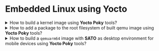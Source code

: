 # Embedded Linux using Yocto

<details>
<summary>How to build a kernel image using <b>Yocto Poky</b> tools?</summary>

> First obtain the source tree:
>
> ```sh
> git clone git://git.yoctoproject.org/poky
> ``````
>
> Import the build configurations and environments by sourcing the `oe-init-build-env` script file on the project's root directory.
>
> ```sh
> source oe-init-build-env
> ``````
>
> Second argument can be specified as a custom directory path where artifacts will be generated.
> When not specified, `build` directory will be generated in the working directory.
>
> Before building an image, you should edit and configure the `build/local.conf` file and set `MACHINE` variable to whatever target you desire, e.g. qemuarm, qemuarm64, qemux86-64, etc.
>
> ```sh
> sed -i '/^MACHINE[ ?=]\+/s/^MACHINE\([ ?=]\+\).*/MACHINE\1"qemuarm64"/' conf/local.conf
> ``````
>
> Using `bitbake` utility which was sourced earlier build an image by choice:
>
> ```sh
> bitbake core-image-minimal
> ``````
>
> There might be dependency packages to run `bitbake` on Arch Linux:
>
> ```sh
> sudo pacman -Ss inetutils net-tools diffstat chrpath rpcscv-proto
> ``````
>
> An image was built to be run by `runqemu`:
>
> ```sh
> runqemu core-image-minimal nographics
> ``````

> Origin: 1.2

> References:
---
</details>

<details>
<summary>How to add a package to the root filesystem of built qemu image using <b>Yocto Poky</b> tools?</summary>

> Add the following line to `build/local.conf` file:
>
> ```
> IMAGE_INSTALL_append = " binutils"
> ``````
>
> ```sh
> bitbake qemuarm64 core-image-minimal
> runqemu core-image-minimal nographics
> ``````

> Origin: 1.2

> References:
---
</details>

<details>
<summary>How to build a <code>qemuarm64</code> image with <b>SATO</b> as desktop environment for mobile devices using <b>Yocto Poky</b> tools?</summary>

> We just need to configure `conf/local.conf` file and add the following line before building an image:
>
> ```
> echo 'IMAGE_INSTALL_appen = " binutils"' >> conf/local.conf
> ``````
>
> And the follow up all the steps required to build an image using `bitbake`:
>
> ```sh
> git clone git://git.yoctoproject.org/poky
> cd poky
> source oe-init-build-env
> sed -i '/^MACHINE[ ?=]\+/s/^MACHINE\([ ?=]\+\).*/MACHINE\1"qemuarm64"/' conf/local.conf
> bitbake qemuarm64 core-image-sato
> runqemu core-image-sato
> ``````

> Origin: 1.2

> References:
---
</details>
